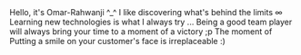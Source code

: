 <intro>
  Hello, it's Omar-Rahwanji ^_^
</intro> 

<curiosity>
  I like discovering what's behind the limits ∞
</curiosity>

<perseverance>
  Learning new technologies is what I always try ...
</perseverance> 

<partnership>
  Being a good team player will always bring your time to a moment of a victory ;p
</partnership>

<motivation>
  The moment of Putting a smile on your customer's face is irreplaceable :)
</motivation>
